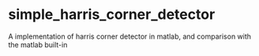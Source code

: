 # simple_harris_corner_detector
A implementation of harris corner detector in matlab, and comparison with the matlab built-in
